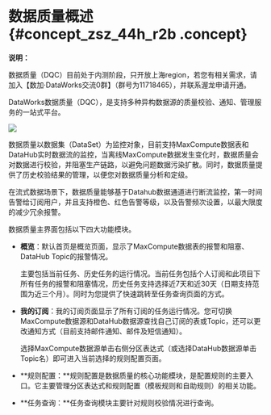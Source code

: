# 数据质量概述 {#concept_zsz_44h_r2b .concept}

**说明：** 

数据质量（DQC）目前处于内测阶段，只开放上海region，若您有相关需求，请加入【数加·DataWorks交流0群】（群号为11718465），并联系渥龙申请开通。

DataWorks数据质量（DQC），是支持多种异构数据源的质量校验、通知、管理服务的一站式平台。

![](http://static-aliyun-doc.oss-cn-hangzhou.aliyuncs.com/assets/img/16388/15353692808743_zh-CN.png)

数据质量以数据集（DataSet）为监控对象，目前支持MaxCompute数据表和DataHub实时数据流的监控，当离线MaxCompute数据发生变化时，数据质量会对数据进行校验，并阻塞生产链路，以避免问题数据污染扩散。同时，数据质量提供了历史校验结果的管理，以便您对数据质量分析和定级。

在流式数据场景下，数据质量能够基于Datahub数据通道进行断流监控，第一时间告警给订阅用户，并且支持橙色、红色告警等级，以及告警频次设置，以最大限度的减少冗余报警。

数据质量主界面包括以下四大功能模块。

-   **概览**：默认首页是概览页面，显示了MaxCompute数据表的报警和阻塞、DataHub Topic的报警情况。

    主要包括当前任务、历史任务的运行情况。当前任务包括个人订阅和此项目下所有任务的报警和阻塞情况，历史任务支持选择近7天和近30天（日期支持范围为近三个月）。同时为您提供了快速跳转至任务查询页面的方式。

-   **我的订阅**：我的订阅页面显示了所有订阅的任务运行情况。您可切换MaxCompute数据源和DataHub数据源查找自己订阅的表或Topic，还可以更改通知方式（目前支持邮件通知、邮件及短信通知）。

    选择MaxCompute数据源单击右侧分区表达式（或选择DataHub数据源单击Topic名）即可进入当前选择的规则配置页面。

-   **规则配置：**规则配置是数据质量的核心功能模块，是配置规则的主要入口。它主要管理分区表达式和规则配置（模板规则和自助规则）的相关功能。
-   **任务查询：**任务查询模块主要针对规则校验情况进行查询。

